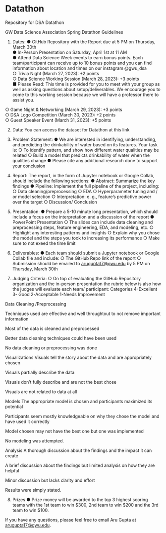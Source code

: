 # Datathon
Repository for DSA Datathon

GW Data Science Association Spring Datathon Guidelines

1. Dates:
● GitHub Repository with the Report due at 5 PM on Thursday, March 30th<br>
● In-Person Presentation on Saturday, April 1st at 11 AM<br>
● Attend Data Science Week events to earn bonus points. Each team/participant can
receive up to 10 bonus points and you can find information about location and
times on our instagram @gwu_dsa<br>
○ Trivia Night (March 27, 2023): +2 points<br>
○ Data Science Working Session (March 28, 2023): +3 points<br>
■ Please Read: This time is provided for you to meet with your
group as well as asking questions about setup/deliverables. We
encourage you to come to this working session because we will
have a professor there to assist you.<br>

○ Game Night & Networking (March 29, 2023): +3 points<br>
○ DSA Logo Competition (March 30, 2023): +2 points<br>
○ Guest Speaker Event (March 31, 2023): +5 points<br>

2. Data:
You can access the dataset for Datathon at this link
3. Problem Statement:
● We are interested in identifying, understanding, and predicting the drinkability of
water based on its features. Your task is:
○ To identify pattern, and show how different water qualities may be related
○ Build a model that predicts drinkability of water when the qualities change
● Please cite any additional research done to support your conclusion
4. Report:
The report, in the form of Jupyter notebook or Google Collab, should include the
following sections:
● Abstract: Summarize the key findings
● Pipeline: Implement the full pipeline of the project, including:
○ Data cleaning/preprocessing
○ EDA
○ Hyperparameter tuning and / or model selection
○ Interpretation: e. g., feature’s predictive power over the target
○ Discussion/ Conclusion

5. Presentation:
● Prepare a 5-10 minute long presentation, which should include a focus on the
interpretation and a discussion of the report
● PowerPoint Presentation
○ The slides can include data cleaning and preprocessing steps, feature
engineering, EDA, and modeling, etc.
○ Highlight any interesting patterns and insights
○ Explain why you chose the model and the steps you took to increasing its
performance
○ Make sure to not exeed the time limit

6. Deliverables:
● Each team should submit a Jupyter notebook or Google Collab file and include:
○ The GitHub Repo link of the report
○ Submission should be emailed to arugupta17@gwu.edu by 5 PM on
Thursday, March 30th

7. Judging Criteria:
○ On top of evaluating the GitHub Repository organization and the in-person
presentation the rubric below is also how the judges will evaluate each team/
participant:
Categories 4-Excellent 3- Good 2-Acceptable 1-Needs
Improvement

Data Cleaning
/Preprocessing

Techniques used are
effective and well
throughtout to not
remove important
information

Most of the data is
cleaned and
preprocessed

Better data cleaning
techniques could
have been used

No data cleaning or
preprocessing was
done

Visualizations Visuals tell the story
about the data and
are appropriately
chosen

Visuals partially
describe the data

Visuals don’t fully
describe and are not
the best chose

Visuals are not
related to data at all

Models The appropriate
model is chosen and
participants
maximized its
potential

Participants seem
mostly
knowledgeable on
why they chose the
model and have
used it correctly

Model chosen may
not have the best
one but one was
implemented

No modeling was
attempted.

Analysis A thorough
discussion about the
findings and the
impact it can create

A brief discussion
about the findings
but limited analysis
on how they are
helpful

Minor discussion
but lacks clarity and
effort

Results were simply
stated.

8. Prizes
● Prize money will be awarded to the top 3 highest scoring teams with the 1st team
to win $300, 2nd team to win $200 and the 3rd team to win $100.

If you have any questions, please feel free to email Aru Gupta at arugupta17@gwu.edu.
